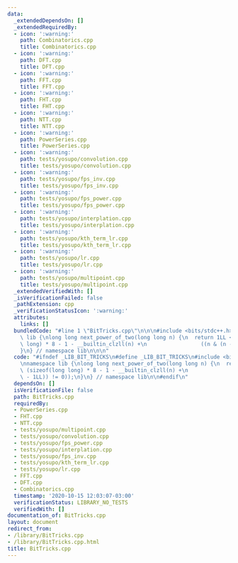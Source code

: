 ```yaml
---
data:
  _extendedDependsOn: []
  _extendedRequiredBy:
  - icon: ':warning:'
    path: Combinatorics.cpp
    title: Combinatorics.cpp
  - icon: ':warning:'
    path: DFT.cpp
    title: DFT.cpp
  - icon: ':warning:'
    path: FFT.cpp
    title: FFT.cpp
  - icon: ':warning:'
    path: FHT.cpp
    title: FHT.cpp
  - icon: ':warning:'
    path: NTT.cpp
    title: NTT.cpp
  - icon: ':warning:'
    path: PowerSeries.cpp
    title: PowerSeries.cpp
  - icon: ':warning:'
    path: tests/yosupo/convolution.cpp
    title: tests/yosupo/convolution.cpp
  - icon: ':warning:'
    path: tests/yosupo/fps_inv.cpp
    title: tests/yosupo/fps_inv.cpp
  - icon: ':warning:'
    path: tests/yosupo/fps_power.cpp
    title: tests/yosupo/fps_power.cpp
  - icon: ':warning:'
    path: tests/yosupo/interplation.cpp
    title: tests/yosupo/interplation.cpp
  - icon: ':warning:'
    path: tests/yosupo/kth_term_lr.cpp
    title: tests/yosupo/kth_term_lr.cpp
  - icon: ':warning:'
    path: tests/yosupo/lr.cpp
    title: tests/yosupo/lr.cpp
  - icon: ':warning:'
    path: tests/yosupo/multipoint.cpp
    title: tests/yosupo/multipoint.cpp
  _extendedVerifiedWith: []
  _isVerificationFailed: false
  _pathExtension: cpp
  _verificationStatusIcon: ':warning:'
  attributes:
    links: []
  bundledCode: "#line 1 \"BitTricks.cpp\"\n\n\n#include <bits/stdc++.h>\n\nnamespace\
    \ lib {\nlong long next_power_of_two(long long n) {\n  return 1LL << (sizeof(long\
    \ long) * 8 - 1 - __builtin_clzll(n) +\n                 ((n & (n - 1LL)) != 0));\n\
    }\n} // namespace lib\n\n\n"
  code: "#ifndef _LIB_BIT_TRICKS\n#define _LIB_BIT_TRICKS\n#include <bits/stdc++.h>\n\
    \nnamespace lib {\nlong long next_power_of_two(long long n) {\n  return 1LL <<\
    \ (sizeof(long long) * 8 - 1 - __builtin_clzll(n) +\n                 ((n & (n\
    \ - 1LL)) != 0));\n}\n} // namespace lib\n\n#endif\n"
  dependsOn: []
  isVerificationFile: false
  path: BitTricks.cpp
  requiredBy:
  - PowerSeries.cpp
  - FHT.cpp
  - NTT.cpp
  - tests/yosupo/multipoint.cpp
  - tests/yosupo/convolution.cpp
  - tests/yosupo/fps_power.cpp
  - tests/yosupo/interplation.cpp
  - tests/yosupo/fps_inv.cpp
  - tests/yosupo/kth_term_lr.cpp
  - tests/yosupo/lr.cpp
  - FFT.cpp
  - DFT.cpp
  - Combinatorics.cpp
  timestamp: '2020-10-15 12:03:07-03:00'
  verificationStatus: LIBRARY_NO_TESTS
  verifiedWith: []
documentation_of: BitTricks.cpp
layout: document
redirect_from:
- /library/BitTricks.cpp
- /library/BitTricks.cpp.html
title: BitTricks.cpp
---
```

